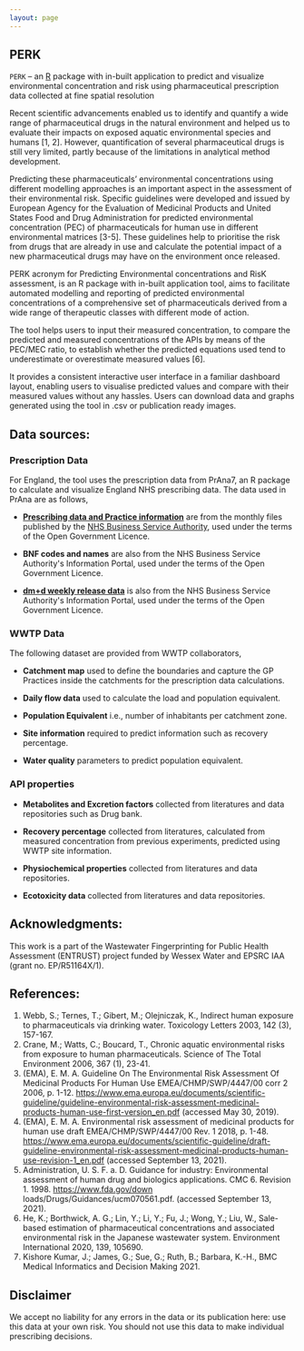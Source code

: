 ```yaml
---
layout: page
---
```


## PERK

`PERK` – an [R][R] package with in-built application to predict and visualize environmental concentration and risk using pharmaceutical prescription data collected at fine spatial resolution 

Recent scientific advancements enabled us to identify and quantify a wide range of pharmaceutical drugs in the natural environment and helped us to evaluate their impacts on exposed aquatic environmental species and humans [1, 2]. However, quantification of several pharmaceutical drugs is still very limited, partly because of the limitations in analytical method development.  

Predicting these pharmaceuticals’ environmental concentrations using different modelling approaches is an important aspect in the assessment of their environmental risk. Specific guidelines were developed and issued by European Agency for the Evaluation of Medicinal Products and United States Food and Drug Administration for predicted environmental concentration (PEC) of pharmaceuticals for human use in different environmental matrices [3-5]. These guidelines help to prioritise the risk from drugs that are already in use and calculate the potential impact of a new pharmaceutical drugs may have on the environment once released. 

PERK acronym for Predicting Environmental concentrations and RisK assessment, is an R package with in-built application tool, aims to facilitate automated modelling and reporting of predicted environmental concentrations of a comprehensive set of pharmaceuticals derived from a wide range of therapeutic classes with different mode of action.  

The tool helps users to input their measured concentration, to compare the predicted and measured concentrations of the APIs by means of the PEC/MEC ratio, to establish whether the predicted equations used tend to underestimate or overestimate measured values [6]. 

It provides a consistent interactive user interface in a familiar dashboard layout, enabling users to visualise predicted values and compare with their measured values without any hassles. Users can download data and graphs generated using the tool in .csv or publication ready images. 

## Data sources: 

### Prescription Data 

For England, the tool uses the prescription data from PrAna7, an R package to calculate and visualize England NHS prescribing data. The data used in PrAna are as follows, 

- [**Prescribing data and Practice information**][NHS digital] are from the monthly files published by the [NHS Business Service Authority][NHSBSA], used under the terms of the Open Government Licence. 

- **BNF codes and names** are also from the NHS Business Service Authority's Information Portal, used under the terms of the Open Government Licence. 

- [**dm+d weekly release data**][dm+d] is also from the NHS Business Service Authority's Information Portal, used under the terms of the Open Government Licence. 

### WWTP Data 

The following dataset are provided from WWTP collaborators, 

- **Catchment map** used to define the boundaries and capture the GP Practices inside the catchments for the prescription data calculations. 

- **Daily flow data** used to calculate the load and population equivalent. 

- **Population Equivalent** i.e., number of inhabitants per catchment zone. 

- **Site information** required to predict information such as recovery percentage. 

- **Water quality** parameters to predict population equivalent. 

### API properties 

- **Metabolites and Excretion factors** collected from literatures and data repositories such as Drug bank. 

- **Recovery percentage** collected from literatures, calculated from measured concentration from previous experiments, predicted using WWTP site information. 

- **Physiochemical properties** collected from literatures and data repositories. 

- **Ecotoxicity data** collected from literatures and data repositories. 

## Acknowledgments: 

This work is a part of the Wastewater Fingerprinting for Public Health Assessment (ENTRUST) project funded by Wessex Water and EPSRC IAA (grant no. EP/R51164X/1). 

## References: 

1.	Webb, S.;  Ternes, T.;  Gibert, M.; Olejniczak, K., Indirect human exposure to pharmaceuticals via drinking water. Toxicology Letters 2003, 142 (3), 157-167. 
2.	Crane, M.;  Watts, C.; Boucard, T., Chronic aquatic environmental risks from exposure to human pharmaceuticals. Science of The Total Environment 2006, 367 (1), 23-41. 
3.	(EMA), E. M. A. Guideline On The Environmental Risk Assessment Of Medicinal Products For Human Use EMEA/CHMP/SWP/4447/00 corr 2 2006, p. 1-12. https://www.ema.europa.eu/documents/scientific-guideline/guideline-environmental-risk-assessment-medicinal-products-human-use-first-version_en.pdf (accessed May 30, 2019). 
4.	(EMA), E. M. A. Environmental risk assessment of medicinal products for human use draft EMEA/CHMP/SWP/4447/00 Rev. 1 2018, p. 1-48. https://www.ema.europa.eu/documents/scientific-guideline/draft-guideline-environmental-risk-assessment-medicinal-products-human-use-revision-1_en.pdf (accessed September 13, 2021). 
5.	Administration, U. S. F. a. D. Guidance for industry: Environmental assessment of human drug and biologics applications. CMC 6. Revision 1. 1998. https://www.fda.gov/down loads/Drugs/Guidances/ucm070561.pdf. (accessed September 13, 2021). 
6.	He, K.;  Borthwick, A. G.;  Lin, Y.;  Li, Y.;  Fu, J.;  Wong, Y.; Liu, W., Sale-based estimation of pharmaceutical concentrations and associated environmental risk in the Japanese wastewater system. Environment International 2020, 139, 105690. 
7.	Kishore Kumar, J.;  James, G.;  Sue, G.;  Ruth, B.; Barbara, K.-H., BMC Medical Informatics and Decision Making 2021. 


## Disclaimer
We accept no liability for any errors in the data or its publication here: use this data at your own risk. You should not use this data to make individual prescribing decisions.

[R]: https://www.r-project.org/
[NHS digital]: https://digital.nhs.uk/organisation-data-service/data-downloads/gp-data
[NHSBSA]: https://applications.nhsbsa.nhs.uk/infosystems/welcome
[dm+d]: https://isd.digital.nhs.uk/trud3/user/guest/group/0/pack/6
